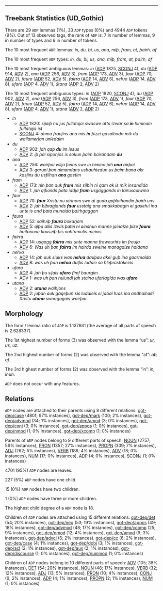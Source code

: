 

--------------------------------------------------------------------------------

## Treebank Statistics (UD_Gothic)

There are 29 `ADP` lemmas (1%), 33 `ADP` types (0%) and 4944 `ADP` tokens (9%).
Out of 13 observed tags, the rank of `ADP` is: 7 in number of lemmas, 9 in number of types and 6 in number of tokens.

The 10 most frequent `ADP` lemmas: <em>in, du, bi, us, ana, miþ, fram, at, þairh, af</em>

The 10 most frequent `ADP` types:  <em>in, du, bi, us, ana, miþ, fram, at, þairh, af</em>

The 10 most frequent ambiguous lemmas: <em>in</em> ([ADP]() 1825, [SCONJ]() 4), <em>du</em> ([ADP]() 914, [ADV]() 2), <em>ana</em> ([ADP]() 256, [ADV]() 3), <em>fram</em> ([ADP]() 173, [ADV]() 3), <em>faur</em> ([ADP]() 70, [ADV]() 2), <em>faura</em> ([ADP]() 52, [ADV]() 5), <em>fairra</em> ([ADP]() 14, [ADV]() 6), <em>neƕa</em> ([ADP]() 14, [ADV]() 8), <em>ufaro</em> ([ADP]() 4, [ADV]() 1), <em>ūtana</em> ([ADP]() 2, [ADV]() 2)

The 10 most frequent ambiguous types:  <em>in</em> ([ADP]() 1820, [SCONJ]() 4), <em>du</em> ([ADP]() 902, [ADV]() 2), <em>ana</em> ([ADP]() 256, [ADV]() 3), <em>fram</em> ([ADP]() 173, [ADV]() 1), <em>faur</em> ([ADP]() 70, [ADV]() 2), <em>faura</em> ([ADP]() 52, [ADV]() 5), <em>fairra</em> ([ADP]() 14, [ADV]() 6), <em>neƕa</em> ([ADP]() 14, [ADV]() 8), <em>ufaro</em> ([ADP]() 4, [ADV]() 1), <em>utana</em> ([ADV]() 2, [ADP]() 2)


* <em>in</em>
  * [ADP]() 1820: <em>sijaiþ nu jus fullatojai swaswe atta izwar sa <b>in</b> himinam fullatojis ist</em>
  * [SCONJ]() 4: <em>ahma fraujins ana mis <b>in</b> þizei gasalboda mik du wailamerjan unledaim</em>
* <em>du</em>
  * [ADP]() 902: <em>jah qaþ <b>du</b> im Iesus</em>
  * [ADV]() 2: <em>iþ þai siponjos is sokun þaim bairandam <b>du</b></em>
* <em>ana</em>
  * [ADP]() 256: <em>wairþai wilja þeins swe in himina jah <b>ana</b> airþai</em>
  * [ADV]() 3: <em>garuni þan nimandans usbauhtedun us þaim þana akr kasjins du usfilhan <b>ana</b> gastim</em>
* <em>fram</em>
  * [ADP]() 173: <em>nih þan auk <b>fram</b> mis silbin ni qam ak is mik insandida</em>
  * [ADV]() 1: <em>jah qiþands þata iddja <b>fram</b> usgaggands in Iairusaulwma</em>
* <em>faur</em>
  * [ADP]() 70: <em><b>faur</b> Xristu nu airinom swe at guda gaþlaihandin þairh uns</em>
  * [ADV]() 2: <em>jah biþragjands <b>faur</b> usstaig ana smakkabagm ei gaseƕi ina unte is and þata munaida þairhgaggan</em>
* <em>faura</em>
  * [ADP]() 52: <em>saiƕiþ <b>faura</b> bokarjam</em>
  * [ADV]() 5: <em>qiþa allis izwis þatei ni ainshun manne jainaize þize <b>faura</b> haitanane kauseiþ þis nahtamatis meinis</em>
* <em>fairra</em>
  * [ADP]() 14: <em>usgagg <b>fairra</b> mis unte manna frawaurhts im frauja</em>
  * [ADV]() 6: <em>Was uh þan <b>fairra</b> im hairda sweine managaize haldana</em>
* <em>neƕa</em>
  * [ADP]() 14: <em>jah auk siuks was <b>neƕa</b> dauþau akei guþ ina gaarmaida</em>
  * [ADV]() 8: <em>was uh þan <b>neƕa</b> dulþs Iudaie so hleþrastakeins</em>
* <em>ufaro</em>
  * [ADP]() 4: <em>jah þu sijais <b>ufaro</b> fimf baurgim</em>
  * [ADV]() 1: <em>was uh þan hulundi jah staina ufarlagida was <b>ufaro</b></em>
* <em>utana</em>
  * [ADV]() 2: <em><b>utana</b> waihjons</em>
  * [ADP]() 2: <em>juþan auk gaqeþun sis Iudaieis ei jabai ƕas ina andhaihaiti Xristu <b>utana</b> swnagogais wairþai</em>

## Morphology

The form / lemma ratio of `ADP` is 1.137931 (the average of all parts of speech is 2.628337).

The 1st highest number of forms (3) was observed with the lemma “us”: <em>ur, us, uz</em>.

The 2nd highest number of forms (2) was observed with the lemma “af”: <em>ab, af</em>.

The 3rd highest number of forms (2) was observed with the lemma “in”: <em>in, inuh</em>.

`ADP` does not occur with any features.


## Relations

`ADP` nodes are attached to their parents using 8 different relations: [got-dep/case]() (4801; 97% instances), [got-dep/mark]() (100; 2% instances), [got-dep/advmod]() (34; 1% instances), [got-dep/amod]() (3; 0% instances), [got-dep/conj]() (3; 0% instances), [got-dep/appos]() (1; 0% instances), [got-dep/nmod]() (1; 0% instances), [got-dep/xcomp]() (1; 0% instances)

Parents of `ADP` nodes belong to 9 different parts of speech: [NOUN]() (2757; 56% instances), [PRON]() (1357; 27% instances), [PROPN]() (339; 7% instances), [ADJ]() (262; 5% instances), [VERB]() (189; 4% instances), [ADV]() (18; 0% instances), [NUM]() (17; 0% instances), [ADP]() (4; 0% instances), [SCONJ]() (1; 0% instances)

4701 (95%) `ADP` nodes are leaves.

227 (5%) `ADP` nodes have one child.

15 (0%) `ADP` nodes have two children.

1 (0%) `ADP` nodes have three or more children.

The highest child degree of a `ADP` node is 18.

Children of `ADP` nodes are attached using 15 different relations: [got-dep/det]() (54; 20% instances), [got-dep/neg]() (53; 19% instances), [got-dep/appos]() (49; 18% instances), [got-dep/advmod]() (48; 17% instances), [got-dep/ccomp]() (25; 9% instances), [got-dep/nmod]() (12; 4% instances), [got-dep/amod]() (9; 3% instances), [got-dep/advcl]() (6; 2% instances), [got-dep/cc]() (6; 2% instances), [got-dep/case]() (4; 1% instances), [got-dep/dobj]() (3; 1% instances), [got-dep/acl]() (2; 1% instances), [got-dep/aux]() (2; 1% instances), [got-dep/discourse]() (1; 0% instances), [got-dep/nummod]() (1; 0% instances)

Children of `ADP` nodes belong to 10 different parts of speech: [ADV]() (105; 38% instances), [DET]() (54; 20% instances), [NOUN]() (48; 17% instances), [VERB]() (32; 12% instances), [ADJ]() (13; 5% instances), [PRON]() (10; 4% instances), [CONJ]() (6; 2% instances), [ADP]() (4; 1% instances), [PROPN]() (2; 1% instances), [NUM]() (1; 0% instances)

